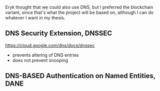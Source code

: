 Eryk thought that we could also use DNS, but I preferred the blockchain variant, since that's what
the project will be based on, although I can do whatever I want in my thesis.

## DNS Security Extension, DNSSEC

https://cloud.google.com/dns/docs/dnssec

- prevents altering of DNS entries
- does not prevent snooping

## DNS-BASED Authentication on Named Entities, DANE
